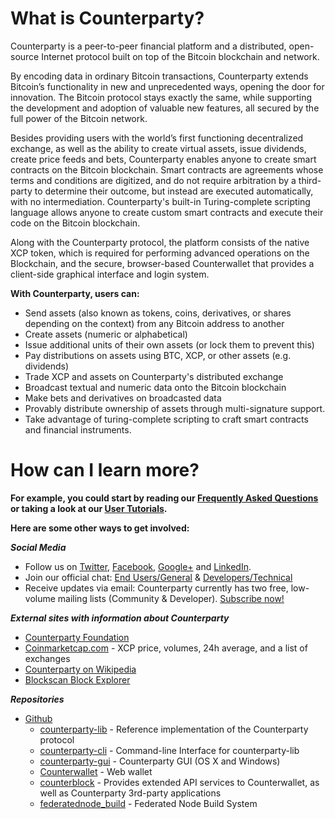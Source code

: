 ﻿What is Counterparty?
=====================

Counterparty is a peer-to-peer financial platform and a distributed, open-source Internet protocol built on top of the Bitcoin blockchain and network. 

By encoding data in ordinary Bitcoin transactions, Counterparty extends Bitcoin’s functionality in new and unprecedented ways, opening the door for innovation. The Bitcoin protocol stays exactly the same, while supporting the development and adoption of valuable new features, all secured by the full power of the Bitcoin network. 

Besides providing users with the world’s first functioning decentralized exchange, as well as the ability to create virtual assets, issue dividends, create price feeds and bets, Counterparty enables anyone to create smart contracts on the Bitcoin blockchain. Smart contracts are agreements whose terms and conditions are digitized, and do not require arbitration by a third-party to determine their outcome, but instead are executed automatically, with no intermediation. Counterparty's built-in Turing-complete scripting language allows anyone to create custom smart contracts and execute their code on the Bitcoin blockchain.

Along with the Counterparty protocol, the platform consists of the native XCP token, which is required for performing advanced operations on the Blockchain, and the secure, browser-based Counterwallet that provides a client-side graphical interface and login system.

**With Counterparty, users can:**

* Send assets (also known as tokens, coins, derivatives, or shares depending on the context) from any Bitcoin address to another
* Create assets (numeric or alphabetical)
* Issue additional units of their own assets (or lock them to prevent this)
* Pay distributions on assets using BTC, XCP, or other assets (e.g. dividends)
* Trade XCP and assets on Counterparty's distributed exchange
* Broadcast textual and numeric data onto the Bitcoin blockchain
* Make bets and derivatives on broadcasted data
* Provably distribute ownership of assets through multi-signature support.
* Take advantage of turing-complete scripting to craft smart contracts and financial instruments.

How can I learn more?
=====================

**For example, you could start by reading our [Frequently Asked Questions](FAQ.md) or taking a look at our [User Tutorials](/Tutorials/User_Tutorials/counterwallet_manual.md).**

**Here are some other ways to get involved:**

***Social Media***

-   Follow us on [Twitter][], [Facebook][], [Google+][] and
[LinkedIn][].
-   Join our official chat: [End Users/General][] & [Developers/Technical][]
-   Receive updates via email: Counterparty currently has two free,
low-volume mailing lists (Community & Developer). [Subscribe
now!][]

***External sites with information about Counterparty***

-   [Counterparty Foundation](http://counterpartyfoundation.org)
-   [Coinmarketcap.com][] - XCP price, volumes, 24h average, and a list of exchanges
-   [Counterparty on Wikipedia][]
-   [Blockscan Block Explorer](http://blockscan.com)

  [Twitter]: https://twitter.com/CounterpartyXCP
  [Facebook]: https://www.facebook.com/CounterpartyXCP
  [Google+]: https://plus.google.com/u/0/b/116178666129262850551/+CounterpartyIoXCP/posts
  [LinkedIn]: https://www.linkedin.com/company/3644957
  [End Users/General]: http://gitter.im/CounterpartyXCP/General
  [Developers/Technical]: http://gitter.im/CounterpartyXCP/Technical
  [Subscribe now!]: http://counterparty.us9.list-manage.com/subscribe/post?u=670b494916e05d6d2cfaa5206&id=cdae97fc90
  [Coinmarketcap.com]: http://coinmarketcap.com/currencies/counterparty/
  [Counterparty on Wikipedia]: https://en.wikipedia.org/wiki/Counterparty_(technology)


***Repositories***

-   [Github][]
    -   [counterparty-lib][] - Reference implementation of the Counterparty protocol
    -   [counterparty-cli][] - Command-line Interface for counterparty-lib
    -   [counterparty-gui][] - Counterparty GUI (OS X and Windows)
    -   [Counterwallet][] - Web wallet
    -   [counterblock][] - Provides extended API services to Counterwallet, as well as Counterparty 3rd-party applications
    -   [federatednode_build](https://github.com/CounterpartyXCP/federatednode_build) - Federated Node Build System

[Github]: https://github.com/CounterpartyXCP
[counterparty-lib]: https://github.com/CounterpartyXCP/counterpartyd
[counterparty-cli]: https://github.com/CounterpartyXCP/counterparty-cli
[counterparty-gui]: https://github.com/CounterpartyXCP/counterparty-gui
[counterblock]: https://github.com/CounterpartyXCP/counterblock
[Counterwallet]: https://github.com/CounterpartyXCP/counterwallet
